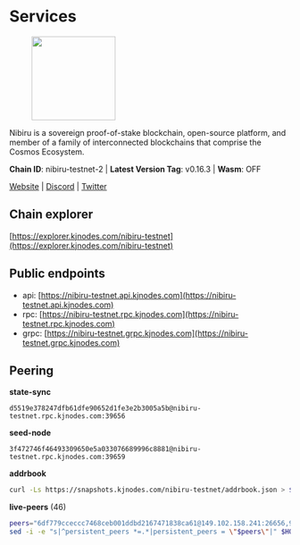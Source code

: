 # Services

<figure><img src="https://raw.githubusercontent.com/kj89/testnet_manuals/main/pingpub/logos/nibiru.png" width="150" alt=""><figcaption></figcaption></figure>

Nibiru is a sovereign proof-of-stake blockchain, open-source platform,  and member of a family of interconnected blockchains that comprise the Cosmos Ecosystem.

**Chain ID**: nibiru-testnet-2 | **Latest Version Tag**: v0.16.3 | **Wasm**: OFF

[Website](https://nibiru.fi) | [Discord](https://discord.gg/nibiru) | [Twitter](https://twitter.com/NibiruChain)


## Chain explorer
[https://explorer.kjnodes.com/nibiru-testnet](https://explorer.kjnodes.com/nibiru-testnet)

## Public endpoints

* api: [https://nibiru-testnet.api.kjnodes.com](https://nibiru-testnet.api.kjnodes.com)
* rpc: [https://nibiru-testnet.rpc.kjnodes.com](https://nibiru-testnet.rpc.kjnodes.com)
* grpc: [https://nibiru-testnet.grpc.kjnodes.com](https://nibiru-testnet.grpc.kjnodes.com)

## Peering

**state-sync**

```text
d5519e378247dfb61dfe90652d1fe3e2b3005a5b@nibiru-testnet.rpc.kjnodes.com:39656
```

**seed-node**

```text
3f472746f46493309650e5a033076689996c8881@nibiru-testnet.rpc.kjnodes.com:39659
```

**addrbook**
```bash
curl -Ls https://snapshots.kjnodes.com/nibiru-testnet/addrbook.json > $HOME/.nibid/config/addrbook.json
```

**live-peers** (46)
```bash
peers="6df779cceccc7468ceb001ddbd2167471838ca61@149.102.158.241:26656,92845d4150aaf87fc1a6f4a53d8fe545ae44fc9d@86.48.16.205:39656,d256380b9344798396e8b1a9c6985f4553a2e0ca@38.242.219.209:26656,3939da5da8d8a31e6af2cb6d7bdcb222ff2487eb@65.109.14.69:39656,d5519e378247dfb61dfe90652d1fe3e2b3005a5b@65.109.68.190:39656,eb65c95ea745d1cb5f66e2fda5d5e1029f4dc43d@5.161.43.109:26656,5a868d18a5046b715ee726a45b680a68f92bafcb@149.102.136.149:27656,e55d8746ad30e0d11ebe0aa3792c46713375edcc@135.181.2.104:26656,82dde0f3c283ca231849376696d08c39c3d458ce@173.82.203.187:26657,7bdcba29302c7b61d9de004d5b2164e7a8d33b2b@173.212.239.216:39656,531c0ff46a2bb0de169e6086087c2ac04c3e27cf@185.15.244.160:26656,c1d90ca59915ee94cd615304bfac8ddb9bdf2e76@43.156.25.107:26657,55773ecd03044a5126e68ea943338c6086cfbad3@43.134.174.55:26657,2f35fb311c84dae1ac0a6ec4928307769983fa1f@154.53.44.216:26657,5eecfdf089428a5a8e52d05d18aae1ad8503d14c@65.108.141.109:19656,0caedae543d21fe055dbabc195225b38a48951cd@173.249.0.229:26656,438701ce016699880f9073c6b99f71d17309d820@154.53.52.215:26657,c11f38f2ed08253c03e108604e50c503427060f5@66.94.120.204:39656,5c2a752c9b1952dbed075c56c600c3a79b58c395@195.3.220.140:27046,da7182e3934b51c099d8901101a5821472aa9d3b@38.242.214.165:26656,d40bd2a7a5d3dc525e66be78a2bdaf1ff0bc1957@95.214.55.25:29656,2c22d9b9f767522ddea193bd9f3c5b75f44a5558@173.82.207.117:26657,fbad9746b824485a2b7c88d72f83e6e4d1fa5eb2@43.156.89.178:26657,d212c993e5b503cf224592bf426d3fb808d84e98@5.161.48.209:26656,7b48063c94fc1a131da7254c9b018e0e88c5fe1a@84.46.240.85:26656,e63604bb6323eaafb02a72cb825d770fd7f1998c@65.109.70.23:19856,a575313137ddc0dae09fc79ad5558f2ca25867af@199.175.98.114:26656,434408eac21cec429edc2deacfc90ca717593b21@109.123.242.87:26656,af88ca60ae8d6e042ab8bb60c502c0cd0125fafd@135.181.254.242:26656,2067e672ef241d6364c10b43eec2abc26e36b607@31.187.74.3:26656,b2c162da315d2e57b1cf86b2f8a2769e3c30e479@43.154.185.150:26657,ffcade6628819c7934399f7d7a03a25d6c7ef281@75.119.130.237:26656,52dacee88cf2b6dc8f6e2c1876880bf370796e72@185.219.142.214:39656,9e4cbbf1ae74859df3a4f1a3579bb52b09ce26f0@167.86.76.166:26656,99b57896e917866956f9f078f67f95d6fd6a05e8@161.97.92.139:26656,f7cd5b0e6b65b8a93c7aa44db057db163f3642b5@77.232.38.148:26656,4e4b24d16f7a0da6466478a0c2dee6e3feb02960@46.228.199.29:26656,dba59cc0c144848e1fb20613a6b0c6a64e8831a9@217.79.178.184:26656,6ca52b82dfa080d85cef04d053555f93efe08089@65.109.167.104:26656,6a098f2de3628f0107fbd50876e9c2c89f627d7f@94.103.91.28:39656,0a7257f77c3c3176bbc69d548f183abe8c2aa4de@84.46.247.0:26656,cf29df0bc1d8a1d9053d7dc6bd7b8ee69b3021cc@51.89.47.31:26656,ce0c3fcec14320d49dc183d1f95e2ae393dcd852@89.163.211.115:26656,0f26303698b36100f4497d31630acd4fab238e85@80.76.43.63:26660,d3db6f67b0ce1dae0ecbe9bd0bd06a09675d19cf@65.109.49.163:46656,82ff5277d6385a2e9cab7048d8df5f6757d02a8f@43.154.33.200:26657"
sed -i -e "s|^persistent_peers *=.*|persistent_peers = \"$peers\"|" $HOME/.nibid/config/config.toml
```
